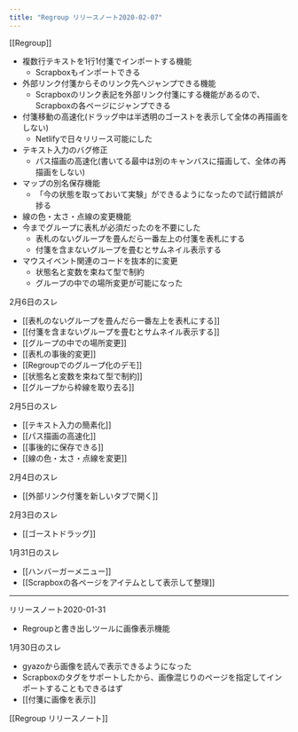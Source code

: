 ```yaml
---
title: "Regroup リリースノート2020-02-07"
---
```


[[Regroup]]
- 複数行テキストを1行1付箋でインポートする機能
    - Scrapboxもインポートできる
- 外部リンク付箋からそのリンク先へジャンプできる機能
    - Scrapboxのリンク表記を外部リンク付箋にする機能があるので、Scrapboxの各ページにジャンプできる
- 付箋移動の高速化(ドラッグ中は半透明のゴーストを表示して全体の再描画をしない)
    - Netlifyで日々リリース可能にした
- テキスト入力のバグ修正
    - パス描画の高速化(書いてる最中は別のキャンバスに描画して、全体の再描画をしない)
- マップの別名保存機能
    - 「今の状態を取っておいて実験」ができるようになったので試行錯誤が捗る
- 線の色・太さ・点線の変更機能
- 今までグループに表札が必須だったのを不要にした
    - 表札のないグループを畳んだら一番左上の付箋を表札にする
    - 付箋を含まないグループを畳むとサムネイル表示する
- マウスイベント関連のコードを抜本的に変更
    - 状態名と変数を束ねて型で制約
    - グループの中での場所変更が可能になった

2月6日のスレ
- [[表札のないグループを畳んだら一番左上を表札にする]]
- [[付箋を含まないグループを畳むとサムネイル表示する]]
- [[グループの中での場所変更]]
- [[表札の事後的変更]]
- [[Regroupでのグループ化のデモ]]
- [[状態名と変数を束ねて型で制約]]
- [[グループから枠線を取り去る]]

2月5日のスレ
- [[テキスト入力の簡素化]]
- [[パス描画の高速化]]
- [[事後的に保存できる]]
- [[線の色・太さ・点線を変更]]

2月4日のスレ
- [[外部リンク付箋を新しいタブで開く]]

2月3日のスレ
- [[ゴーストドラッグ]]

1月31日のスレ
- [[ハンバーガーメニュー]]
- [[Scrapboxの各ページをアイテムとして表示して整理]]
-----

リリースノート2020-01-31
- Regroupと書き出しツールに画像表示機能

1月30日のスレ
- gyazoから画像を読んで表示できるようになった
- Scrapboxのタグをサポートしたから、画像混じりのページを指定してインポートすることもできるはず
- [[付箋に画像を表示]]

[[Regroup リリースノート]]

